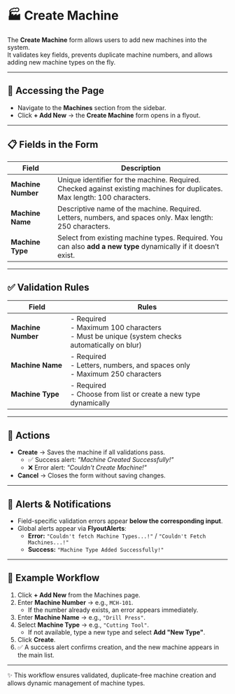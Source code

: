 # 🏭 Create Machine

The **Create Machine** form allows users to add new machines into the system.  
It validates key fields, prevents duplicate machine numbers, and allows adding new machine types on the fly.

---

## 📍 Accessing the Page

- Navigate to the **Machines** section from the sidebar.
- Click **+ Add New** → the **Create Machine** form opens in a flyout.

---

## 📋 Fields in the Form

| Field              | Description                                                                                                                |
| ------------------ | -------------------------------------------------------------------------------------------------------------------------- |
| **Machine Number** | Unique identifier for the machine. Required. Checked against existing machines for duplicates. Max length: 100 characters. |
| **Machine Name**   | Descriptive name of the machine. Required. Letters, numbers, and spaces only. Max length: 250 characters.                  |
| **Machine Type**   | Select from existing machine types. Required. You can also **add a new type** dynamically if it doesn’t exist.             |

---

## ✅ Validation Rules

| Field              | Rules                                                                                                    |
| ------------------ | -------------------------------------------------------------------------------------------------------- |
| **Machine Number** | - Required <br /> - Maximum 100 characters <br /> - Must be unique (system checks automatically on blur) |
| **Machine Name**   | - Required <br /> - Letters, numbers, and spaces only <br /> - Maximum 250 characters                    |
| **Machine Type**   | - Required <br /> - Choose from list or create a new type dynamically                                    |

---

## 🚀 Actions

- **Create** → Saves the machine if all validations pass.
  - ✅ Success alert: _"Machine Created Successfully!"_
  - ❌ Error alert: _"Couldn't Create Machine!"_
- **Cancel** → Closes the form without saving changes.

---

## 🔔 Alerts & Notifications

- Field-specific validation errors appear **below the corresponding input**.
- Global alerts appear via **FlyoutAlerts**:
  - **Error:** `"Couldn't fetch Machine Types...!"` / `"Couldn't Fetch Machines...!"`
  - **Success:** `"Machine Type Added Successfully!"`

---

## 🧩 Example Workflow

1. Click **+ Add New** from the Machines page.
2. Enter **Machine Number** → e.g., `MCH-101`.
   - If the number already exists, an error appears immediately.
3. Enter **Machine Name** → e.g., `"Drill Press"`.
4. Select **Machine Type** → e.g., `"Cutting Tool"`.
   - If not available, type a new type and select **Add "New Type"**.
5. Click **Create**.
6. ✅ A success alert confirms creation, and the new machine appears in the main list.

---

✨ This workflow ensures validated, duplicate-free machine creation and allows dynamic management of machine types.
